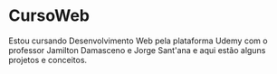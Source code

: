 # CursoWeb
Estou cursando Desenvolvimento Web pela plataforma Udemy com o professor Jamilton Damasceno e Jorge Sant'ana e aqui estão alguns projetos e conceitos. 

